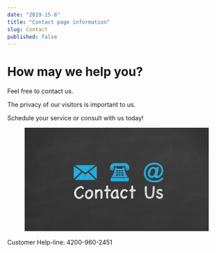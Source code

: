 ```yaml
---
date: "2019-15-8"
title: "Contact page information"
slug: Contact
published: false
---
```



# How may we help you?
Feel free to contact us.

The privacy of our visitors is important to us.

Schedule your service or consult with us today!

<figure class="figure">
    <img src="./images/contact-us.jpg" alt="Title"/>
</figure>

Customer Help-line:  4200-960-2451